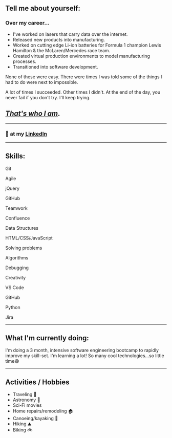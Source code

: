 ## Tell me about yourself:

### Over my career...

- I've worked on lasers that carry data over the internet.
- Released new products into manufacturing.
- Worked on cutting edge Li-ion batteries for Formula 1 champion Lewis Hamilton & the McLaren/Mercedes race team.
- Created virtual production environments to model manufacturing processes.
- Transitioned into software development.

None of these were easy. There were times I was told some of the things I had to do were next to impossible.

A lot of times I succeeded. Other times I didn't. At the end of the day, you never fail if you don't try. I'll keep trying.

## _<u>That's who I am</u>_.

---

### :eyes: at my <u>[LinkedIn](https://www.linkedin.com/in/neil-p-saunders/)</u>

---

## Skills:

Git

Agile

jQuery

GitHub

Teamwork

Confluence

Data Structures

HTML/CSS/JavaScript

Solving problems

Algorithms

Debugging

Creativity

VS Code

GitHub

Python

Jira

<hr>

## What I'm currently doing:

I'm doing a 3 month, intensive software engineering bootcamp to rapidly improve my skill-set. I'm learning a lot! So many cool technologies...so little time:sweat_smile:

<hr>

## Activities / Hobbies

- Traveling :palm_tree:
- Astronomy :telescope:
- Sci-Fi movies
- Home repairs/remodeling :house:
- Canoeing/kayaking :canoe:
- Hiking :mountain:
- Biking :bike:
